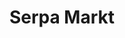 ---
title: "Serpa Markt"
url: /bruchsal/serpa-markt-werner-von-siemens-strasse/
shop: Supermarkt
---